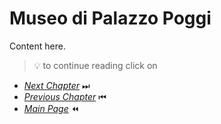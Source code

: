 # Museo di Palazzo Poggi

Content here.

> 💡 to continue reading click on
- [*Next Chapter*](Scienze.md) ⏭
- [*Previous Chapter*](Project-Prep.md) ⏮
- [*Main Page*](index.md) ⏪
